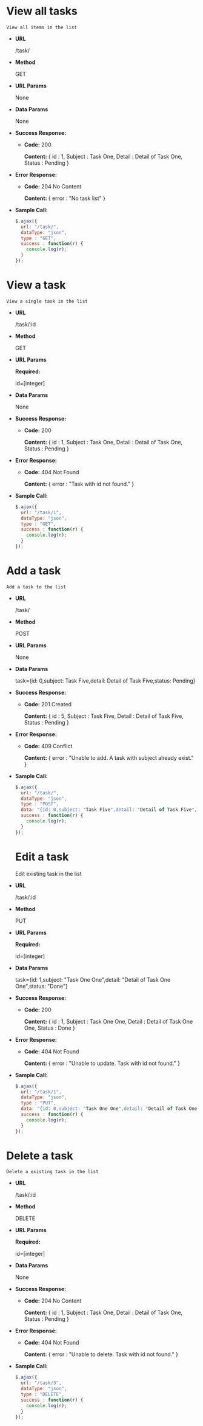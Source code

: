 # View all tasks

    View all items in the list

* **URL**

  /task/

* **Method**
  
  GET

* **URL Params**

  None

* **Data Params**

  None

* **Success Response:**

  * **Code:** 200 
  
    **Content:** { id : 1, Subject : Task One, Detail : Detail of Task One, Status : Pending }

* **Error Response:**

  * **Code:** 204 No Content 
  
    **Content:** { error : "No task list" }

* **Sample Call:**

  ```javascript
  $.ajax({
    url: "/task/",
    dataType: "json",
    type : "GET",
    success : function(r) {
      console.log(r);
    }
  });
  ```
  
# View a task

    View a single task in the list

* **URL**

  /task/:id

* **Method**
  
  GET

* **URL Params**

  **Required:**

  id=[integer]

* **Data Params**

  None

* **Success Response:**

  * **Code:** 200 
  
    **Content:** { id : 1, Subject : Task One, Detail : Detail of Task One, Status : Pending }

* **Error Response:**

  * **Code:** 404 Not Found
  
    **Content:** { error : "Task with id not found." }

* **Sample Call:**

  ```javascript
  $.ajax({
    url: "/task/1",
    dataType: "json",
    type : "GET",
    success : function(r) {
      console.log(r);
    }
  });
  ```
# Add a task

    Add a task to the list

* **URL**

    /task/

* **Method**
  
    POST

* **URL Params**

    None

* **Data Params**

    task={id: 0,subject: Task Five,detail: Detail of Task Five,status: Pending}

* **Success Response:**

  * **Code:** 201 Created
  
    **Content:** { id : 5, Subject : Task Five, Detail : Detail of Task Five, Status : Pending }

* **Error Response:**

  * **Code:** 409 Conflict
  
    **Content:** { error : "Unable to add. A task with subject already exist." }

* **Sample Call:**

  ```javascript
  $.ajax({
    url: "/task/",
    dataType: "json",
    type : "POST",
    data: "{id: 0,subject: "Task Five",detail: "Detail of Task Five",status: "Pending"}"
    success : function(r) {
      console.log(r);
    }
  });
  ```
  
  # Edit a task

    Edit existing task in the list

* **URL**

    /task/:id

* **Method**
  
    PUT

* **URL Params**

    **Required:**

    id=[integer]

* **Data Params**

    task={id: 1,subject: "Task One One",detail: "Detail of Task One One",status: "Done"}

* **Success Response:**

  * **Code:** 200 
  
    **Content:** { id : 1, Subject : Task One One, Detail : Detail of Task One One, Status : Done }

* **Error Response:**

  * **Code:** 404 Not Found
  
    **Content:** { error : "Unable to update. Task with id not found." }

* **Sample Call:**

  ```javascript
  $.ajax({
    url: "/task/1",
    dataType: "json",
    type : "PUT",
    data: "{id: 0,subject: "Task One One",detail: "Detail of Task One One",status: "Done"}"
    success : function(r) {
      console.log(r);
    }
  });
  ```
# Delete a task

    Delete a existing task in the list

* **URL**

  /task/:id

* **Method**
  
  DELETE

* **URL Params**

  **Required:**

  id=[integer]

* **Data Params**

  None

* **Success Response:**

  * **Code:** 204 No Content
  
    **Content:** { id : 1, Subject : Task One, Detail : Detail of Task One, Status : Pending }

* **Error Response:**

  * **Code:** 404 Not Found
  
    **Content:** { error : "Unable to delete. Task with id not found." }

* **Sample Call:**

  ```javascript
  $.ajax({
    url: "/task/3",
    dataType: "json",
    type : "DELETE",
    success : function(r) {
      console.log(r);
    }
  });
  ```
